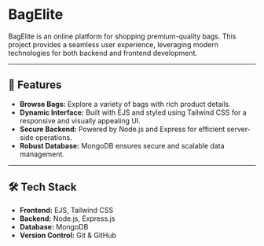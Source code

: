 # BagElite

BagElite is an online platform for shopping premium-quality bags. This project provides a seamless user experience, leveraging modern technologies for both backend and frontend development.

---

## 🚀 Features

- **Browse Bags:** Explore a variety of bags with rich product details.
- **Dynamic Interface:** Built with EJS and styled using Tailwind CSS for a responsive and visually appealing UI.
- **Secure Backend:** Powered by Node.js and Express for efficient server-side operations.
- **Robust Database:** MongoDB ensures secure and scalable data management.

---

## 🛠️ Tech Stack

- **Frontend:** EJS, Tailwind CSS
- **Backend:** Node.js, Express.js
- **Database:** MongoDB
- **Version Control:** Git & GitHub
